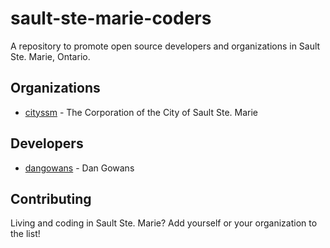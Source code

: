# sault-ste-marie-coders

A repository to promote open source developers and organizations in Sault Ste. Marie, Ontario.


## Organizations

- [cityssm](https://github.com/cityssm) - The Corporation of the City of Sault Ste. Marie

## Developers

- [dangowans](https://github.com/dangowans) - Dan Gowans

## Contributing

Living and coding in Sault Ste. Marie?  Add yourself or your organization to the list!
